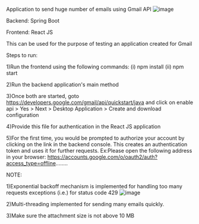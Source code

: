 Application to send huge number of emails using Gmail API
![image](https://user-images.githubusercontent.com/40338749/111032669-648b9580-8433-11eb-8637-36f945fb1365.png)

Backend: Spring Boot

Frontend: React JS

This can be used for the purpose of testing an application created for Gmail 


Steps to run:

1)Run the frontend using the following commands:
  (i) npm install
  (ii) npm start
  
2)Run the backend application's main method

3)Once both are started, goto https://developers.google.com/gmail/api/quickstart/java and click on enable api > Yes > Next > Desktop Application > Create and download configuration

4)Provide this file for authentication in the React JS application

5)For the first time, you would be prompted to authorize your account by clicking on the link in the backend console. This creates an authentication token and uses it for further requests.
  Ex:Please open the following address in your browser:
  https://accounts.google.com/o/oauth2/auth?access_type=offline........

NOTE:

1)Exponential backoff mechanism is implemented for handling too many requests exceptions (i.e.) for status code 429
![image](https://user-images.githubusercontent.com/40338749/111032628-2b532580-8433-11eb-978a-69f89e888a98.png)

2)Multi-threading implemented for sending many emails quickly.

3)Make sure the attachment size is not above 10 MB


